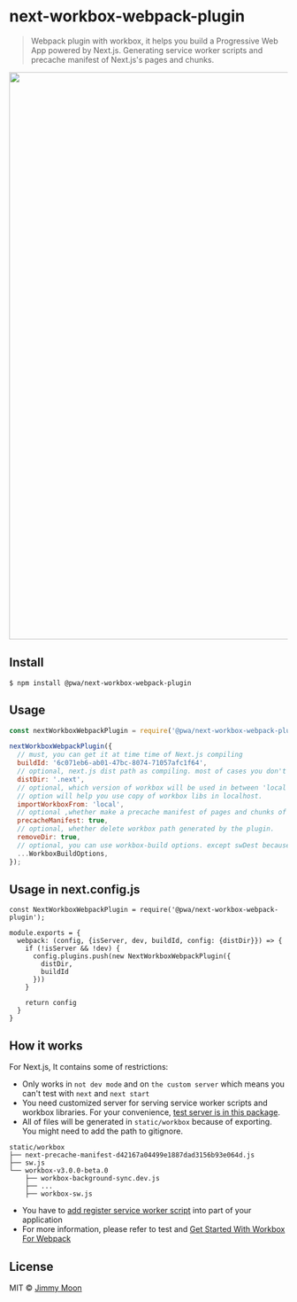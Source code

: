 # next-workbox-webpack-plugin

> Webpack plugin with workbox, it helps you build a Progressive Web App powered by Next.js. Generating service worker scripts and precache manifest of Next.js's pages and chunks.

<img width="1024" src="https://user-images.githubusercontent.com/124117/36341030-4b040398-142b-11e8-9de7-41d3dbe55427.png">

## Install

```
$ npm install @pwa/next-workbox-webpack-plugin
```

## Usage

```js
const nextWorkboxWebpackPlugin = require('@pwa/next-workbox-webpack-plugin');

nextWorkboxWebpackPlugin({
  // must, you can get it at time time of Next.js compiling
  buildId: '6c071eb6-ab01-47bc-8074-71057afc1f64',
  // optional, next.js dist path as compiling. most of cases you don't need to fix it.
  distDir: '.next',
  // optional, which version of workbox will be used in between 'local' or 'cdn'. 'local'
  // option will help you use copy of workbox libs in localhost.
  importWorkboxFrom: 'local',
  // optional ,whether make a precache manifest of pages and chunks of Next.js app or not.
  precacheManifest: true,
  // optional, whether delete workbox path generated by the plugin.
  removeDir: true,
  // optional, you can use workbox-build options. except swDest because of output location is fixed in 'static/workbox'
  ...WorkboxBuildOptions,
});
```

## Usage in next.config.js

```
const NextWorkboxWebpackPlugin = require('@pwa/next-workbox-webpack-plugin');

module.exports = {
  webpack: (config, {isServer, dev, buildId, config: {distDir}}) => {
    if (!isServer && !dev) {
      config.plugins.push(new NextWorkboxWebpackPlugin({
        distDir,
        buildId
      }))
    }

    return config
  }
}
```

## How it works

For Next.js, It contains some of restrictions:

- Only works in `not dev mode` and on `the custom server` which means you can't test with `next` and `next start`
- You need customized server for serving service worker scripts and workbox libraries. For your convenience, [test server is in this package](https://github.com/ragingwind/next-workbox-webpack-plugin/blob/master/bin/next-workbox-start.js).
- All of files will be generated in `static/workbox` because of exporting. You might need to add the path to gitignore.
```
static/workbox
├── next-precache-manifest-d42167a04499e1887dad3156b93e064d.js
├── sw.js
└── workbox-v3.0.0-beta.0
    ├── workbox-background-sync.dev.js
    ├── ...
    ├── workbox-sw.js
```
- You have to [add register service worker script](https://github.com/ragingwind/next-workbox-webpack-plugin/blob/master/examples/hello-pwa/pages/index.js) into part of your application
- For more information, please refer to test and [Get Started With Workbox For Webpack](https://goo.gl/BFQxuo)

## License

MIT © [Jimmy Moon](https://ragingwind.me)
